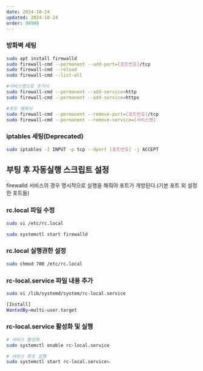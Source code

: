 ```yaml
---
date: 2024-10-24
updated: 2024-10-24
order: 99999
---
```

### 방화벽 세팅
```sh
sudo apt install firewalld
sudo firewall-cmd --permanent --add-port=[포트번호]/tcp
sudo firewall-cmd --reload
sudo firewall-cmd --list-all

#서비스명으로 추가시
sudo firewall-cmd --permanent --add-service=http
sudo firewall-cmd --permanent --add-service=https

#포트 제외시
sudo firewall-cmd --permanent --remove-port=[포트번호]/tcp
sudo firewall-cmd --permanent --remove-service=[서비스명]

```

### iptables 세팅(Deprecated)
```sh
sudo iptables -I INPUT -p tcp --dport [포트번호] -j ACCEPT
```

## 부팅 후 자동실행 스크립트 설정
firewalld 서비스의 경우 명시적으로 실행을 해줘야 포트가 개방된다.(기본 포트 외 설정한 포트들)

### rc.local 파일 수정
```sh
sudo vi /etc/rc.local
```

```sh
sudo systemctl start firewalld
```

### rc.local 실행권한 설정
```sh
sudo chmod 700 /etc/rc.local
```

### rc-local.service 파일 내용 추가
```sh
sudo vi /lib/systemd/system/rc-local.service
```

```sh
[Install]
WantedBy=multi-user.target
```

### rc-local.service 활성화 및 실행
```sh
# 서비스 활성화
sudo systemctl enable rc-local.service

# 서비스 최초 실행
sudo systemctl start rc-local.serviceㄴ
```
